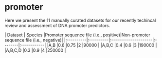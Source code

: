 # promoter

Here we present the 11 manually curated datasets for our recently techincal review and assessment of DNA promoter predictors.

| Dataset   | Species   |Promoter sequence file (i.e., positive)|Non-promoter sequence file (i.e., negative)|
|:----------|:----------|:---------------------|:--------|:------------|
|A,B        |0.6        |0.75                  |2        |90000        |
|A,B,C      |0.4        |0.6                   |3        |190000       |
|A,B,C,D    |0.3        |0.9                   |4        |250000       |



